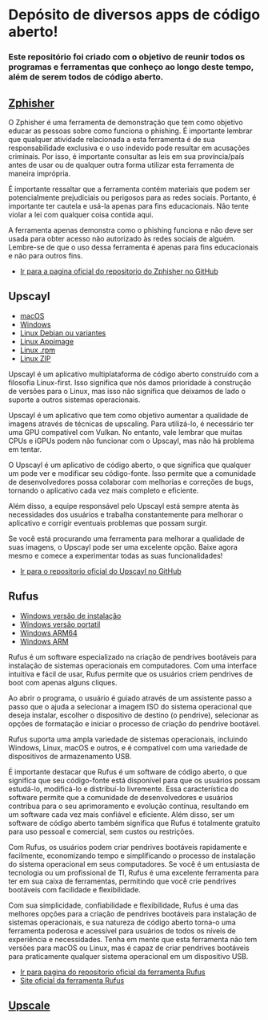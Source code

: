 # Depósito de diversos apps de código aberto!
### Este repositório foi criado com o objetivo de reunir todos os programas e ferramentas que conheço ao longo deste tempo, além de serem todos de código aberto.
## [Zphisher](https://github.com/cloud-xjosematheus/Deposito-de-apps-incrives/releases/download/zphisher/zphisher.zip)
O Zphisher é uma ferramenta de demonstração que tem como objetivo educar as pessoas sobre como funciona o phishing. É importante lembrar que qualquer atividade relacionada a esta ferramenta é de sua responsabilidade exclusiva e o uso indevido pode resultar em acusações criminais. Por isso, é importante consultar as leis em sua província/país antes de usar ou de qualquer outra forma utilizar esta ferramenta de maneira imprópria.

É importante ressaltar que a ferramenta contém materiais que podem ser potencialmente prejudiciais ou perigosos para as redes sociais. Portanto, é importante ter cautela e usá-la apenas para fins educacionais. Não tente violar a lei com qualquer coisa contida aqui.

A ferramenta apenas demonstra como o phishing funciona e não deve ser usada para obter acesso não autorizado às redes sociais de alguém. Lembre-se de que o uso dessa ferramenta é apenas para fins educacionais e não para outros fins.
- [Ir para a pagina oficial do repositorio do Zphisher no GitHub](https://github.com/htr-tech/zphisher)
## Upscayl
- [macOS](https://github.com/cloud-xjosematheus/Deposito-de-apps-incrives/releases/download/res/upscayl-2.0.1-mac.dmg)
- [Windows](https://github.com/cloud-xjosematheus/Deposito-de-apps-incrives/releases/download/res/upscayl-2.0.1-win.exe)
- [Linux Debian ou variantes](https://github.com/cloud-xjosematheus/Deposito-de-apps-incrives/releases/download/res/upscayl-2.0.1-linux.deb)
- [Linux Appimage](https://github.com/cloud-xjosematheus/Deposito-de-apps-incrives/releases/download/res/upscayl-2.0.1-linux.AppImage)
- [Linux .rpm](https://github.com/cloud-xjosematheus/Deposito-de-apps-incrives/releases/download/res/upscayl-2.0.1-linux.rpm)
- [Linux ZIP](https://github.com/cloud-xjosematheus/Deposito-de-apps-incrives/releases/download/res/upscayl-2.0.1-linux.zip)

Upscayl é um aplicativo multiplataforma de código aberto construído com a filosofia Linux-first. Isso significa que nós damos prioridade à construção de versões para o Linux, mas isso não significa que deixamos de lado o suporte a outros sistemas operacionais.

Upscayl é um aplicativo que tem como objetivo aumentar a qualidade de imagens através de técnicas de upscaling. Para utilizá-lo, é necessário ter uma GPU compatível com Vulkan. No entanto, vale lembrar que muitas CPUs e iGPUs podem não funcionar com o Upscayl, mas não há problema em tentar.

O Upscayl é um aplicativo de código aberto, o que significa que qualquer um pode ver e modificar seu código-fonte. Isso permite que a comunidade de desenvolvedores possa colaborar com melhorias e correções de bugs, tornando o aplicativo cada vez mais completo e eficiente.

Além disso, a equipe responsável pelo Upscayl está sempre atenta às necessidades dos usuários e trabalha constantemente para melhorar o aplicativo e corrigir eventuais problemas que possam surgir.

Se você está procurando uma ferramenta para melhorar a qualidade de suas imagens, o Upscayl pode ser uma excelente opção. Baixe agora mesmo e comece a experimentar todas as suas funcionalidades!
- [Ir para o repositorio oficial do Upscayl no GitHub](https://github.com/upscayl/upscayl)
## Rufus
- [Windows versão de instalação](https://github.com/Memorise-codigos/Deposito-de-apps-incrives/releases/download/Rufus/rufus-3.22.exe)
- [Windows versão portatil](https://github.com/Memorise-codigos/Deposito-de-apps-incrives/releases/download/Rufus/rufus-3.22.Portable.exe)
- [Windows ARM64](https://github.com/Memorise-codigos/Deposito-de-apps-incrives/releases/download/Rufus/rufus-3.22_arm64.exe)
- [Windows ARM](https://github.com/Memorise-codigos/Deposito-de-apps-incrives/releases/download/Rufus/rufus-3.22_arm.exe)

Rufus é um software especializado na criação de pendrives bootáveis para instalação de sistemas operacionais em computadores. Com uma interface intuitiva e fácil de usar, Rufus permite que os usuários criem pendrives de boot com apenas alguns cliques.

Ao abrir o programa, o usuário é guiado através de um assistente passo a passo que o ajuda a selecionar a imagem ISO do sistema operacional que deseja instalar, escolher o dispositivo de destino (o pendrive), selecionar as opções de formatação e iniciar o processo de criação do pendrive bootável.

Rufus suporta uma ampla variedade de sistemas operacionais, incluindo Windows, Linux, macOS e outros, e é compatível com uma variedade de dispositivos de armazenamento USB.

É importante destacar que Rufus é um software de código aberto, o que significa que seu código-fonte está disponível para que os usuários possam estudá-lo, modificá-lo e distribuí-lo livremente. Essa característica do software permite que a comunidade de desenvolvedores e usuários contribua para o seu aprimoramento e evolução contínua, resultando em um software cada vez mais confiável e eficiente. Além disso, ser um software de código aberto também significa que Rufus é totalmente gratuito para uso pessoal e comercial, sem custos ou restrições.

Com Rufus, os usuários podem criar pendrives bootáveis rapidamente e facilmente, economizando tempo e simplificando o processo de instalação do sistema operacional em seus computadores. Se você é um entusiasta de tecnologia ou um profissional de TI, Rufus é uma excelente ferramenta para ter em sua caixa de ferramentas, permitindo que você crie pendrives bootáveis com facilidade e flexibilidade.

Com sua simplicidade, confiabilidade e flexibilidade, Rufus é uma das melhores opções para a criação de pendrives bootáveis para instalação de sistemas operacionais, e sua natureza de código aberto torna-o uma ferramenta poderosa e acessível para usuários de todos os níveis de experiência e necessidades. Tenha em mente que esta ferramenta não tem versões para macOS ou Linux, mas é capaz de criar pendrives bootáveis para praticamente qualquer sistema operacional em um dispositivo USB.
- [Ir para pagina do repositorio oficial da ferramenta Rufus](https://github.com/pbatard/rufus)
- [Site oficial da ferramenta Rufus](https://rufus.ie/pt_BR/)
## [Upscale](https://github.com/cloud-xjosematheus/upscale)
